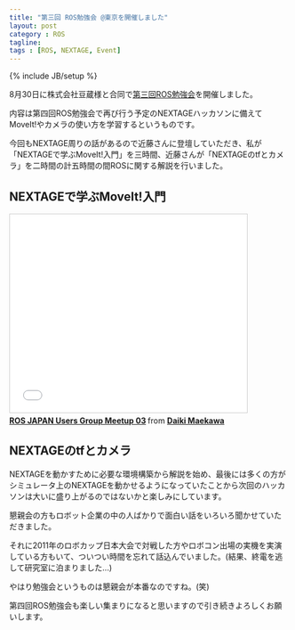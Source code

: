 ```yaml
---
title: "第三回 ROS勉強会 @東京を開催しました"
layout: post
category : ROS
tagline:
tags : [ROS, NEXTAGE, Event]
---
```


{% include JB/setup %}

8月30日に株式会社豆蔵様と合同で[第三回ROS勉強会](http://ros-users.doorkeeper.jp/events/14162)を開催しました。

内容は第四回ROS勉強会で再び行う予定のNEXTAGEハッカソンに備えてMoveIt!やカメラの使い方を学習するというものです。

今回もNEXTAGE周りの話があるので近藤さんに登壇していただき、私が「NEXTAGEで学ぶMoveIt!入門」を三時間、近藤さんが「NEXTAGEのtfとカメラ」を二時間の計五時間の間ROSに関する解説を行いました。

## NEXTAGEで学ぶMoveIt!入門

<iframe src="//www.slideshare.net/slideshow/embed_code/38500849" width="427" height="356" frameborder="0" marginwidth="0" marginheight="0" scrolling="no" style="border:1px solid #CCC; border-width:1px; margin-bottom:5px; max-width: 100%;" allowfullscreen> </iframe> <div style="margin-bottom:5px"> <strong> <a href="https://www.slideshare.net/DaikiMaekawa/ros-japan-users-group-meetup-03-38500849" title="ROS JAPAN Users Group Meetup 03" target="_blank">ROS JAPAN Users Group Meetup 03</a> </strong> from <strong><a href="http://www.slideshare.net/DaikiMaekawa" target="_blank">Daiki Maekawa</a></strong> </div>

## NEXTAGEのtfとカメラ

<script async class="speakerdeck-embed" data-slide="1" data-id="efa43c5010f10132712f66e2202859ae" data-ratio="1.77777777777778" src="//speakerdeck.com/assets/embed.js"></script>

NEXTAGEを動かすために必要な環境構築から解説を始め、最後には多くの方がシミュレータ上のNEXTAGEを動かせるようになっていたことから次回のハッカソンは大いに盛り上がるのではないかと楽しみにしています。

懇親会の方もロボット企業の中の人ばかりで面白い話をいろいろ聞かせていただきました。

それに2011年のロボカップ日本大会で対戦した方やロボコン出場の実機を実演している方もいて、ついつい時間を忘れて話込んでいました。(結果、終電を逃して研究室に泊まりました...)

やはり勉強会というものは懇親会が本番なのですね。(笑)

第四回ROS勉強会も楽しい集まりになると思いますので引き続きよろしくお願いします。

